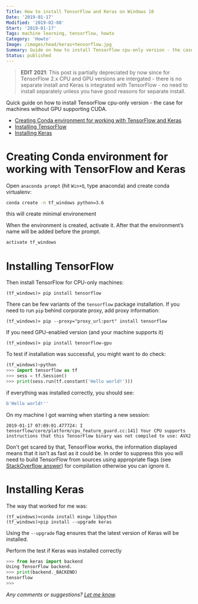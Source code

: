```yaml
---
Title: How to install TensorFlow and Keras on Windows 10
Date: '2019-01-17'
Modified: '2019-02-08'
Start: '2019-01-17' 
Tags: machine learning, tensorflow, howto
Category: 'Howto'
Image: /images/head/keras+tensorflow.jpg
Summary: Guide on how to install TensorFlow cpu-only version - the case for machines without GPU supporting CUDA. Step-by-step procedure starting from creating conda environment till testing if TensorFlow and Keras Works.
Status: published
---
```

> **EDIT 2021**: This post is partially depreciated by now since for TensorFlow 2.x CPU and GPU versions are intergated - there is no separate install and Keras is integrated with TensorFlow - no need to install separately unless you have good reasons for separate install.

Quick guide on how to install TensorFlow cpu-only version - the case for machines without GPU supporting CUDA.
<!-- MarkdownTOC autolink="true" autoanchor="true" -->

- [Creating Conda environment for working with TensorFlow and Keras](#creating-conda-environment-for-working-with-tensorflow-and-keras)
- [Installing TensorFlow](#installing-tensorflow)
- [Installing Keras](#installing-keras)

<!-- /MarkdownTOC -->

<a id="creating-conda-environment-for-working-with-tensorflow-and-keras"></a>
# Creating Conda environment for working with TensorFlow and Keras
Open `anaconda prompt` (hit `Win+Q`, type anaconda) and create conda virtualenv:
```sh
conda create -n tf_windows python=3.6
```
this will create minimal environement

When the environment is created, activate it. After that the environment’s name will be added before the prompt.
```sh
activate tf_windows
```

<a id="installing-tensorflow"></a>
# Installing TensorFlow
Then install TensorFlow for CPU-only machines:
```text
(tf_windows)> pip install tensorflow
```
There can be few variants of the `tensorflow` package installation. If you need to run `pip` behind corporate proxy, add proxy information:
```text
(tf_windows)> pip --proxy="proxy_url:port" install tensorflow
```
If you need GPU-enabled version (and your machine supports it)
```text
(tf_windows)> pip install tensorflow-gpu
```

To test if installation was successful, you might want to do check:
```python
(tf_windows)>python
>>> import tensorflow as tf
>>> sess = tf.Session()
>>> print(sess.run(tf.constant('Hello world!')))
```
if everything was installed correctly, you should see:
```python
b'Hello world!''
```

On my machine I got warning when starting a new session:
```text
2019-01-17 07:09:01.477724: I tensorflow/core/platform/cpu_feature_guard.cc:141] Your CPU supports instructions that this TensorFlow binary was not compiled to use: AVX2
```
Don't get scared by that, TensorFlow works, the information displayed means that it isn't as fast as it could be.
In order to suppress this you will need to build TensorFlow from sources using appropriate flags (see [StackOverflow answer](https://stackoverflow.com/questions/41293077/how-to-compile-tensorflow-with-sse4-2-and-avx-instructions?rq=1)) for compilation otherwise you can ignore it.

<a id="installing-keras"></a>
# Installing Keras
The way that worked for me was:
```
(tf_windows)>conda install mingw libpython
(tf_windows)>pip install --upgrade keras
```
Using the `--upgrade` flag ensures that the latest version of Keras will be installed.

Perform the test if Keras was installed correctly

```python
>>> from keras import backend
Using TensorFlow backend.
>>> print(backend._BACKEND)
tensorflow
>>>
```



*Any comments or suggestions? [Let me know](mailto:ksafjan@gmail.com?subject=Blog+post).*
